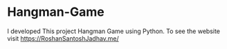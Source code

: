 # Hangman-Game
I developed This project Hangman Game using Python. To see the website visit https://RoshanSantoshJadhav.me/
